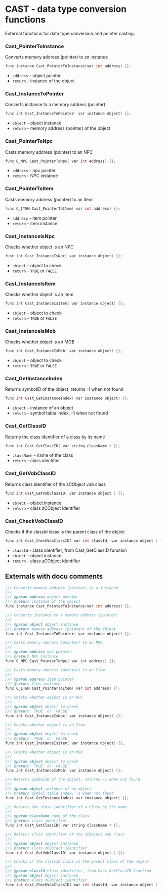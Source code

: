 # CAST - data type conversion functions
External functions for data type conversion and pointer casting.

### Cast_PointerToInstance
Converts memory address (pointer) to an instance
```c++
func instance Cast_PointerToInstance(var int address) {};
```

- `address` - object pointer
- `return` - instance of the object

### Cast_InstanceToPointer
Converts instance to a memory address (pointer)
```c++
func int Cast_InstanceToPointer( var instance object) {};
```

- `object` - object instance
- `return` - memory address (pointer) of the object

### Cast_PointerToNpc
Casts memory address (pointer) to an NPC
```c++
func C_NPC Cast_PointerToNpc( var int address) {};
```

- `address` - npc pointer
- `return` - NPC instance

### Cast_PointerToItem
Casts memory address (pointer) to an Item
```c++
func C_ITEM Cast_PointerToItem( var int address) {};
```

- `address` - item pointer
- `return` - item instance

### Cast_InstanceIsNpc
Checks whether object is an NPC
```c++
func int Cast_InstanceIsNpc( var instance object) {};
```

- `object` - object to check
- `return` - `TRUE` or `FALSE`

### Cast_InstanceIsItem
Checks whether object is an Item
```c++
func int Cast_InstanceIsItem( var instance object) {};
```

- `object` - object to check
- `return` - `TRUE` or `FALSE`

### Cast_InstanceIsMob
Checks whether object is an MOB
```c++
func int Cast_InstanceIsMob( var instance object) {};
```

- `object` - object to check
- `return` - `TRUE` or `FALSE`

### Cast_GetInstanceIndex
Returns symbolID of the object, returns -1 when not found
```c++
func int Cast_GetInstanceIndex( var instance object) {};
```

- `object` - instance of an object
- `return` - symbol table index, -1 when not found

### Cast_GetClassID
Returns the class identifier of a class by its name
```c++
func int Cast_GetClassID( var string className ) {};
```

- `className` - name of the class
- `return` - class identifier

### Cast_GetVobClassID
Returns class identifier of the zCObject vob class
```c++
func int Cast_GetVobClassID( var instance object ) {};
```

- `object` - object instance
- `return` - class zCObject identifier

### Cast_CheckVobClassID
Checks if the classId class is the parent class of the object
```c++
func int Cast_CheckVobClassID( var int classId, var instance object ) {};
```

- `classId` - class identifier, from Cast_GetClassID function
- `object` - object instance
- `return` - class zCObject identifier

## Externals with docu comments
```c++
/// Converts memory address (pointer) to a instance
/// 
/// @param address object pointer
/// @return instance of the object
func instance Cast_PointerToInstance(var int address) {};

/// Converts instance to a memory address (pointer)
/// 
/// @param object object instance
/// @return memory address (pointer) of the object
func int Cast_InstanceToPointer( var instance object) {};

/// Casts memory address (pointer) to an NPC
/// 
/// @param address npc pointer
/// @return NPC instance
func C_NPC Cast_PointerToNpc( var int address) {};

/// Casts memory address (pointer) to an Item
/// 
/// @param address item pointer
/// @return Item instance
func C_ITEM Cast_PointerToItem( var int address) {};

/// Checks whether object is an NPC
/// 
/// @param object object to check
/// @return `TRUE` or `FALSE`
func int Cast_InstanceIsNpc( var instance object) {};

/// Checks whether object is an Item
/// 
/// @param object object to check
/// @return `TRUE` or `FALSE`
func int Cast_InstanceIsItem( var instance object) {};

/// Checks whether object is an MOB
/// 
/// @param object object to check
/// @return `TRUE` or `FALSE`
func int Cast_InstanceIsMob( var instance object) {};

/// Returns symbolID of the object, returns -1 when not found
/// 
/// @param object instance of an object
/// @return symbol table index, -1 when not found
func int Cast_GetInstanceIndex( var instance object) {};

/// Returns the class identifier of a class by its name
///
/// @param className name of the class
/// @return class identifier
func int Cast_GetClassID( var string className ) {};

/// Returns class identifier of the zCObject vob class
///
/// @param object object instance
/// @return class zCObject identifier
func int Cast_GetVobClassID( var instance object ) {};

/// Checks if the classId class is the parent class of the object
///
/// @param classId class identifier, from Cast_GetClassID function
/// @param object object instance
/// @return class zCObject identifier
func int Cast_CheckVobClassID( var int classId, var instance object ) {};
```
